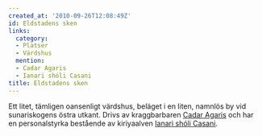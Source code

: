 ```yaml
---
created_at: '2010-09-26T12:08:49Z'
id: Eldstadens sken
links:
  category:
  - Platser
  - Värdshus
  mention:
  - Cadar Agaris
  - Ianari shóli Casani
title: Eldstadens sken
---
```


Ett litet, tämligen oansenligt värdshus, beläget i en liten, namnlös by vid sunariskogens östra
utkant. Drivs av kraggbarbaren [Cadar Agaris] och har en personalstyrka bestående av kiriyaalven
[Ianari shóli Casani].

  [Cadar Agaris]: Cadar_Agaris
  [Ianari shóli Casani]: Ianari_shóli_Casani